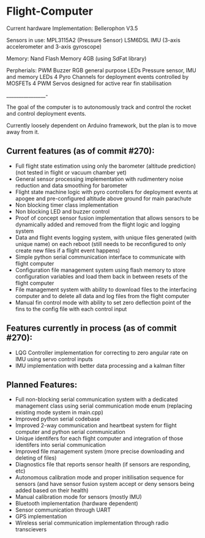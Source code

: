 # Flight-Computer

Current hardware Implementation: Bellerophon V3.5

Sensors in use:
MPL3115A2 (Pressure Sensor)
LSM6DSL IMU (3-axis accelerometer and 3-axis gyroscope)

Memory:
Nand Flash Memory 4GB (using SdFat library)

Perpherials:
PWM Buzzer
RGB general purpose LEDs
Pressure sensor, IMU and memory LEDs
4 Pyro Channels for deployment events controlled by MOSFETs
4 PWM Servos designed for active rear fin stabilisation


________________-

The goal of the computer is to autonomously track and control the rocket and control deployment events.

Currently loosely dependent on Arduino framework, but the plan is to move away from it.

## Current features (as of commit #270):
- Full flight state estimation using only the barometer (altitude prediction) (not tested in flight or vacuum chamber yet)
- General sensor processing implementation with rudimentery noise reduction and data smoothing for barometer
- Flight state machine logic with pyro controllers for deployment events at apogee and pre-configured altitude above ground for main parachute
- Non blocking timer class implementation
- Non blocking LED and buzzer control
- Proof of concept sensor fusion implementation that allows sensors to be dynamically added and removed from the flight logic and logging system
- Data and flight events logging system, with unique files generated (with unique name) on each reboot (still needs to be reconfigured to only create new files if a flight event happens)
- Simple python serial communication interface to communicate with flight computer
- Configuration file management system using flash memory to store configuration variables and load them back in between resets of the flight computer
- File management system with ability to download files to the interfacing computer and to delete all data and log files from the flight computer
- Manual fin control mode with ability to set zero deflection point of the fins to the config file with each control input

## Features currently in process (as of commit #270):
- LQG Controller implementation for correcting to zero angular rate on IMU using servo control inputs
- IMU implementation with better data processing and a kalman filter

## Planned Features:
- Full non-blocking serial communication system with a dedicated management class using serial communication mode enum (replacing existing mode system in main.cpp)
- Improved python serial codebase
- Improved 2-way communication and heartbeat system for flight computer and python serial communication
- Unique identifers for each flight computer and integration of those identifers into serial communication
- Improved file management system (more precise downloading and deleting of files)
- Diagnostics file that reports sensor health (if sensors are responding, etc)
- Autonomous calibration mode and proper initilisation sequence for sensors (and have sensor fusion system accept or deny sensors being added based on their health)
- Manual calibration mode for sensors (mostly IMU)
- Bluetooth implementation (hardware dependent)
- Sensor communication through UART
- GPS implementation
- Wireless serial communication implementation through radio transcievers
